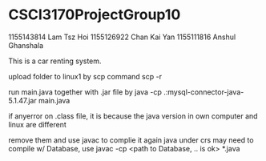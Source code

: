 # CSCI3170ProjectGroup10

1155143814 Lam Tsz Hoi
1155126922 Chan Kai Yan
1155111816 Anshul Ghanshala

This is a car renting system.

upload folder to linux1 by scp command
scp -r <Loca path> <linux1 path>

run main.java together with  .jar file by 
java -cp .:mysql-connector-java-5.1.47.jar main.java

if anyerror on .class file, 
it is because the java version in own computer and linux are different

remove them and use javac to complie it again
java under crs may need to compile w/ Database, use
javac -cp <path to Database, .. is ok> *.java
